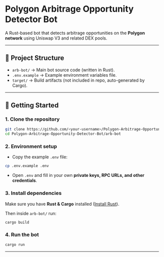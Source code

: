 
# Polygon Arbitrage Opportunity Detector Bot

A Rust-based bot that detects arbitrage opportunities on the **Polygon network** using Uniswap V3 and related DEX pools.

---

## 📂 Project Structure
- `arb-bot/` → Main bot source code (written in Rust).
- `.env.example` → Example environment variables file.
- `target/` → Build artifacts (not included in repo, auto-generated by Cargo).

---

## 🚀 Getting Started

### 1. Clone the repository
```bash
git clone https://github.com/<your-username>/Polygon-Arbitrage-Opportunity-Detector-Bot.git
cd Polygon-Arbitrage-Opportunity-Detector-Bot/arb-bot
````

### 2. Environment setup

* Copy the example `.env` file:

```bash
cp .env.example .env
```

* Open `.env` and fill in your own **private keys, RPC URLs, and other credentials**.


### 3. Install dependencies

Make sure you have **Rust & Cargo** installed ([Install Rust](https://www.rust-lang.org/tools/install)).

Then inside `arb-bot/` run:

```
cargo build
```

### 4. Run the bot

```bash
cargo run
```

---


